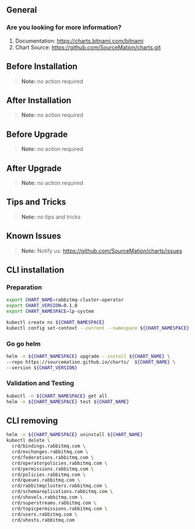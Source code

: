 ## General

### Are you looking for more information?

1. Documentation: https://charts.bitnami.com/bitnami
2. Chart Source: https://github.com/SourceMation/charts.git

## Before Installation

> **Note:**
> no action required

## After Installation

> **Note:**
> no action required

## Before Upgrade

> **Note:**
> no action required

## After Upgrade

> **Note:**
> no action required

## Tips and Tricks

> **Note:**
> no tips and tricks

## Known Issues

> **Note:**
> Notify us: https://github.com/SourceMation/charts/issues

## CLI installation

### Preparation

```bash
export CHART_NAME=rabbitmq-cluster-operator
export CHART_VERSION=0.1.0
export CHART_NAMESPACE=lp-system

kubectl create ns ${CHART_NAMESPACE}
kubectl config set-context --current --namespace ${CHART_NAMESPACE}
```

### Go go helm

```bash
helm -n ${CHART_NAMESPACE} upgrade --install ${CHART_NAME} \
--repo https://sourcemation.github.io/charts/  ${CHART_NAME} \
--version ${CHART_VERSION}
```

### Validation and Testing

```bash
kubectl -n ${CHART_NAMESPACE} get all
helm -n ${CHART_NAMESPACE} test ${CHART_NAME}
```

## CLI removing

```bash
helm -n ${CHART_NAMESPACE} uninstall ${CHART_NAME}
kubectl delete \
  crd/bindings.rabbitmq.com \
  crd/exchanges.rabbitmq.com \
  crd/federations.rabbitmq.com \
  crd/operatorpolicies.rabbitmq.com \
  crd/permissions.rabbitmq.com \
  crd/policies.rabbitmq.com \
  crd/queues.rabbitmq.com \
  crd/rabbitmqclusters.rabbitmq.com \
  crd/schemareplications.rabbitmq.com \
  crd/shovels.rabbitmq.com \
  crd/superstreams.rabbitmq.com \
  crd/topicpermissions.rabbitmq.com \
  crd/users.rabbitmq.com \
  crd/vhosts.rabbitmq.com
```
